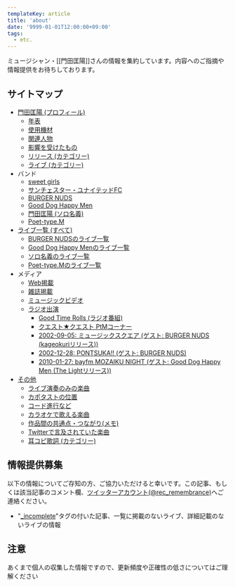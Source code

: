 ```yaml
---
templateKey: article
title: 'about'
date: '9999-01-01T12:00:00+09:00'
tags:
  - etc.
---
```

ミュージシャン・[[門田匡陽]]さんの情報を集約しています。内容へのご指摘や情報提供をお待ちしております。

## サイトマップ

* [門田匡陽 (プロフィール)](/entry/person%3Ammonden)
  * [年表](/entry/history)
  * [使用機材](/entry/equip%3Amonden)
  * [関連人物](/entry/2016/03/10/000000)
  * [影響を受けたもの](/entry/2016/03/15/000000)
  * [リリース (カテゴリー)](/archive/category/Release)
  * [ライブ (カテゴリー)](/archive/category/Live)
* バンド
  * [sweet girls](/entry/band:sweetgirls)
  * [サンチェスター・ユナイテッドFC](/entry/band:sunchester)
  * [BURGER NUDS](/entry/band:burger)
  * [Good Dog Happy Men](/entry/band:GDHM)
  * [門田匡陽 (ソロ名義)](/entry/band:solo)
  * [Poet-type.M](/entry/band:PtM)
* [ライブ一覧 (すべて)](/entry/live:All)
  * [BURGER NUDSのライブ一覧](/entry/live%3Aburger)
  * [Good Dog Happy Menのライブ一覧](/entry/live%3AGDHM)
  * [ソロ名義のライブ一覧](/entry/live%3Asolo)
  * [Poet-type.Mのライブ一覧](/entry/live%3APtM)
* メディア
  * [Web掲載](/entry/2016/01/13/042932)
  * [雑誌掲載](/entry/2016/01/18/193657)
  * [ミュージックビデオ](/entry/mv)
  * [ラジオ出演](/entry/radio)
    * [Good Time Rolls (ラジオ番組)](/entry/2008/07/14/000000)
    * [クエスト★クエスト PtMコーナー](/entry/2016/04/05/000000)
    * [2002-09-05: ミュージックスクエア (ゲスト: BURGER NUDS (kageokuriリリース))](/entry/2002/09/05/000000)
    * [2002-12-28: PONTSUKA!! (ゲスト: BURGER NUDS)](/entry/2001/12/28/000000)
    * [2010-01-27: bayfm MOZAIKU NIGHT (ゲスト: Good Dog Happy Men (The Lightリリース))](/entry/2010/01/27/000002)
* [その他](/archive/category/etc.)
  * [ライブ演奏のみの楽曲](/entry/2016/01/20/033504)
  * [カポタストの位置](/entry/2016/02/26/223712)
  * [コード進行など](/entry/2016/04/09/000000)
  * [カラオケで歌える楽曲](/entry/2016/04/09/000000_1)
  * [作品間の共通点・つながり(メモ)](/entry/2016/06/16/000000)
  * [Twitterで言及されていた楽曲](/entry/2016/11/30/000000)
  * [耳コピ歌詞 (カテゴリー)](/archive/category/%E6%AD%8C%E8%A9%9E)

## 情報提供募集

以下の情報についてご存知の方、ご協力いただけると幸いです。この記事、もしくは該当記事のコメント欄、[ツイッターアカウント(@rec_remembrance)](https://twitter.com/rec_remembrance)へご連絡ください。

* "[_incomplete](/archive/category/%2Aincomplete)"タグの付いた記事、一覧に掲載のないライブ、詳細記載のないライブの情報

## 注意

あくまで個人の収集した情報ですので、更新頻度や正確性の低さについてはご理解ください
